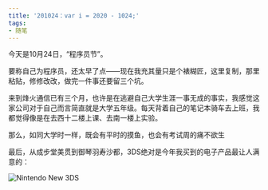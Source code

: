 ```yaml
---
title: '201024：var i = 2020 - 1024;'
tags:
- 随笔
---
```

今天是10月24日，“程序员节”。

要称自己为程序员，还太早了点——现在我充其量只是个裱糊匠，这里复制，那里粘贴，修修改改，做完一件事还要留三个坑。

来到烽火通信已有三个月，也许是在逃避自己大学生涯一事无成的事实，我感觉这家公司对于自己而言简直就是大学五年级。每天背着自己的笔记本骑车去上班，我都觉得像是在去西十二楼上课、去南一楼上实验。

那么，如同大学时一样，既会有平时的摸鱼，也会有考试周的痛不欲生



最后，从成步堂美贯到御琴羽寿沙都，3DS绝对是今年我买到的电子产品最让人满意的：

![Nintendo New 3DS](https://images.hakurei.red/DucN4PVQTiYS1bX.jpg)

